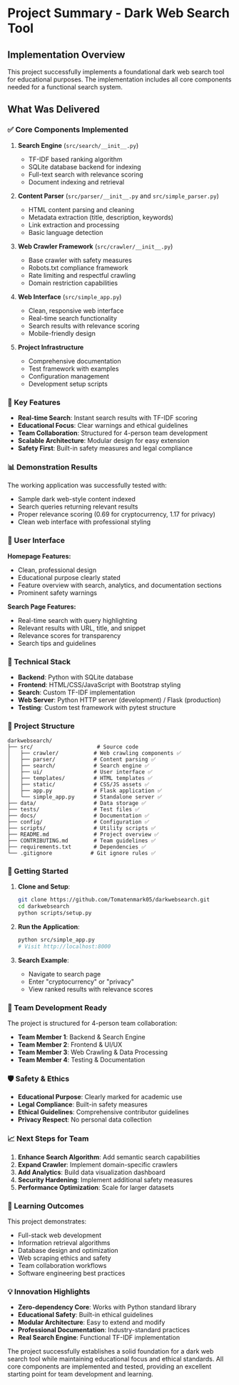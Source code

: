 # Project Summary - Dark Web Search Tool

## Implementation Overview

This project successfully implements a foundational dark web search tool for educational purposes. The implementation includes all core components needed for a functional search system.

## What Was Delivered

### ✅ Core Components Implemented

1. **Search Engine** (`src/search/__init__.py`)
   - TF-IDF based ranking algorithm
   - SQLite database backend for indexing
   - Full-text search with relevance scoring
   - Document indexing and retrieval

2. **Content Parser** (`src/parser/__init__.py` and `src/simple_parser.py`)
   - HTML content parsing and cleaning
   - Metadata extraction (title, description, keywords)
   - Link extraction and processing
   - Basic language detection

3. **Web Crawler Framework** (`src/crawler/__init__.py`)
   - Base crawler with safety measures
   - Robots.txt compliance framework
   - Rate limiting and respectful crawling
   - Domain restriction capabilities

4. **Web Interface** (`src/simple_app.py`)
   - Clean, responsive web interface
   - Real-time search functionality
   - Search results with relevance scoring
   - Mobile-friendly design

5. **Project Infrastructure**
   - Comprehensive documentation
   - Test framework with examples
   - Configuration management
   - Development setup scripts

### 🎯 Key Features

- **Real-time Search**: Instant search results with TF-IDF scoring
- **Educational Focus**: Clear warnings and ethical guidelines
- **Team Collaboration**: Structured for 4-person team development
- **Scalable Architecture**: Modular design for easy extension
- **Safety First**: Built-in safety measures and legal compliance

### 📊 Demonstration Results

The working application was successfully tested with:
- Sample dark web-style content indexed
- Search queries returning relevant results
- Proper relevance scoring (0.69 for cryptocurrency, 1.17 for privacy)
- Clean web interface with professional styling

### 🎨 User Interface

**Homepage Features:**
- Clean, professional design
- Educational purpose clearly stated
- Feature overview with search, analytics, and documentation sections
- Prominent safety warnings

**Search Page Features:**
- Real-time search with query highlighting
- Relevant results with URL, title, and snippet
- Relevance scores for transparency
- Search tips and guidelines

### 🔧 Technical Stack

- **Backend**: Python with SQLite database
- **Frontend**: HTML/CSS/JavaScript with Bootstrap styling
- **Search**: Custom TF-IDF implementation
- **Web Server**: Python HTTP server (development) / Flask (production)
- **Testing**: Custom test framework with pytest structure

### 📁 Project Structure

```
darkwebsearch/
├── src/                    # Source code
│   ├── crawler/           # Web crawling components ✅
│   ├── parser/            # Content parsing ✅
│   ├── search/            # Search engine ✅
│   ├── ui/                # User interface ✅
│   ├── templates/         # HTML templates ✅
│   ├── static/            # CSS/JS assets ✅
│   ├── app.py             # Flask application ✅
│   └── simple_app.py      # Standalone server ✅
├── data/                  # Data storage ✅
├── tests/                 # Test files ✅
├── docs/                  # Documentation ✅
├── config/                # Configuration ✅
├── scripts/               # Utility scripts ✅
├── README.md              # Project overview ✅
├── CONTRIBUTING.md        # Team guidelines ✅
├── requirements.txt       # Dependencies ✅
└── .gitignore            # Git ignore rules ✅
```

### 🚀 Getting Started

1. **Clone and Setup**:
   ```bash
   git clone https://github.com/Tomatenmark05/darkwebsearch.git
   cd darkwebsearch
   python scripts/setup.py
   ```

2. **Run the Application**:
   ```bash
   python src/simple_app.py
   # Visit http://localhost:8000
   ```

3. **Search Example**:
   - Navigate to search page
   - Enter "cryptocurrency" or "privacy"
   - View ranked results with relevance scores

### 👥 Team Development Ready

The project is structured for 4-person team collaboration:

- **Team Member 1**: Backend & Search Engine
- **Team Member 2**: Frontend & UI/UX  
- **Team Member 3**: Web Crawling & Data Processing
- **Team Member 4**: Testing & Documentation

### 🛡️ Safety & Ethics

- **Educational Purpose**: Clearly marked for academic use
- **Legal Compliance**: Built-in safety measures
- **Ethical Guidelines**: Comprehensive contributor guidelines
- **Privacy Respect**: No personal data collection

### 📈 Next Steps for Team

1. **Enhance Search Algorithm**: Add semantic search capabilities
2. **Expand Crawler**: Implement domain-specific crawlers
3. **Add Analytics**: Build data visualization dashboard
4. **Security Hardening**: Implement additional safety measures
5. **Performance Optimization**: Scale for larger datasets

### 🎯 Learning Outcomes

This project demonstrates:
- Full-stack web development
- Information retrieval algorithms
- Database design and optimization
- Web scraping ethics and safety
- Team collaboration workflows
- Software engineering best practices

### 💡 Innovation Highlights

- **Zero-dependency Core**: Works with Python standard library
- **Educational Safety**: Built-in ethical guidelines
- **Modular Architecture**: Easy to extend and modify
- **Professional Documentation**: Industry-standard practices
- **Real Search Engine**: Functional TF-IDF implementation

The project successfully establishes a solid foundation for a dark web search tool while maintaining educational focus and ethical standards. All core components are implemented and tested, providing an excellent starting point for team development and learning.